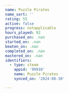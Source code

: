 ```yaml
---
name: Puzzle Pirates
name_sort: ''
rating: 55
active: false
progress: notapplicable
hours_played: 92
purchased_on: .nan
started_on: .nan
beaten_on: .nan
completed_on: .nan
mastered_on: .nan
identifiers:
  - type: steam
    appid: '99910'
    name: Puzzle Pirates
    synced_on: '2024-08-30'

---
```


